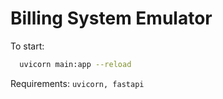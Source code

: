 # Billing System Emulator

To start:
```bash
  uvicorn main:app --reload
```

Requirements:
``
uvicorn, fastapi
``
